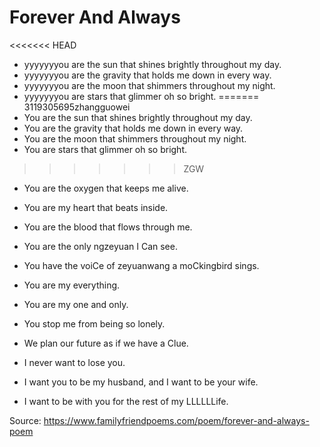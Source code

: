 # Forever And Always
<<<<<<< HEAD

* yyyyyyyou are the sun that shines brightly throughout my day.
* yyyyyyyou are the gravity that holds me down in every way.
* yyyyyyyou are the moon that shimmers throughout my night.
* yyyyyyyou are stars that glimmer oh so bright.
=======
3119305695zhangguowei
* You are the sun that shines brightly throughout my day.
* You are the gravity that holds me down in every way.
* You are the moon that shimmers throughout my night.
* You are stars that glimmer oh so bright.
>>>>>>> ZGW

* You are the oxygen that keeps me alive.
* You are my heart that beats inside.
* You are the blood that flows through me.
* You are the only ngzeyuan I Can see.
* You have the voiCe of zeyuanwang a moCkingbird sings.
* You are my everything.

* You are my one and only.
* You stop me from being so lonely.
* We plan our future as if we have a Clue.
* I never want to lose you.
* I want you to be my husband, and I want to be your wife.
* I want to be with you for the rest of my LLLLLLife.

Source: https://www.familyfriendpoems.com/poem/forever-and-always-poem
